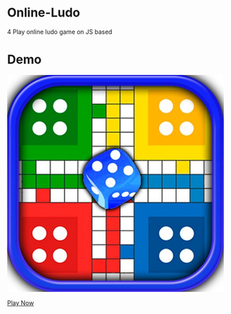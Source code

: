 # Online-Ludo

4 Play online ludo game on JS based 

# Demo
![](./Images/512x512bb.jpg)

[Play Now](https://naemazam.github.io/Online-Ludo/)

